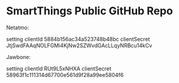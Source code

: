 # SmartThings Public GitHub Repo

Netatmo:

setting
clientId
5884b156ac34a523748b48bc
clientSecret
JtjSwdFAAqNOLFGMi4KjNw2SZWvdGAcLLqyNRBcu14kCv

Jawbone:

setting
clientId
RUt9L5xNHXA
clientSecret
58963f1c111314d67700e561d9f28a99ee5804f6

